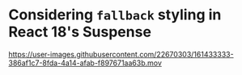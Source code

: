 # Considering `fallback` styling in React 18's Suspense

https://user-images.githubusercontent.com/22670303/161433333-386af1c7-8fda-4a14-afab-f897671aa63b.mov
